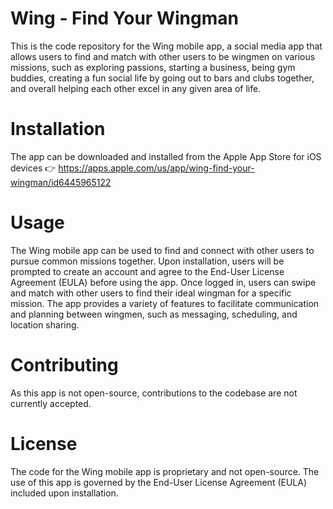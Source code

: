 # Wing - Find Your Wingman

This is the code repository for the Wing mobile app, a social media app that allows users to find and match with other users to be wingmen on various missions, such as exploring passions, starting a business, being gym buddies, creating a fun social life by going out to bars and clubs together, and overall helping each other excel in any given area of life.

# Installation
The app can be downloaded and installed from the Apple App Store for iOS devices 👉 https://apps.apple.com/us/app/wing-find-your-wingman/id6445965122

# Usage
The Wing mobile app can be used to find and connect with other users to pursue common missions together. Upon installation, users will be prompted to create an account and agree to the End-User License Agreement (EULA) before using the app. Once logged in, users can swipe and match with other users to find their ideal wingman for a specific mission. The app provides a variety of features to facilitate communication and planning between wingmen, such as messaging, scheduling, and location sharing.

# Contributing
As this app is not open-source, contributions to the codebase are not currently accepted.

# License
The code for the Wing mobile app is proprietary and not open-source. The use of this app is governed by the End-User License Agreement (EULA) included upon installation.
